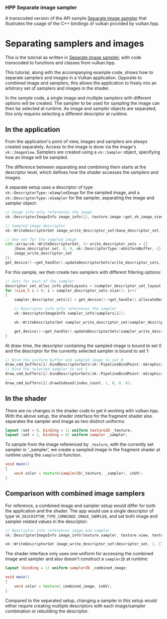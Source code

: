 <!--
- Copyright (c) 2022, The Khronos Group
-
- SPDX-License-Identifier: Apache-2.0
-
- Licensed under the Apache License, Version 2.0 the "License";
- you may not use this file except in compliance with the License.
- You may obtain a copy of the License at
-
-     http://www.apache.org/licenses/LICENSE-2.0
-
- Unless required by applicable law or agreed to in writing, software
- distributed under the License is distributed on an "AS IS" BASIS,
- WITHOUT WARRANTIES OR CONDITIONS OF ANY KIND, either express or implied.
- See the License for the specific language governing permissions and
- limitations under the License.
-
-->
### HPP Separate image sampler<br/>
A transcoded version of the API sample [Separate image sampler](https://github.com/KhronosGroup/Vulkan-Samples/tree/master/samples/api/separate_image_sampler) that illustrates the usage of the C++ bindings of vulkan provided by vulkan.hpp.

# Separating samplers and images

This is the tutorial as written in [Separate image sampler](https://github.com/KhronosGroup/Vulkan-Samples/tree/master/samples/api/separate_image_sampler), with code transcoded to functions and classes from vulkan.hpp.

This tutorial, along with the accompanying example code, shows how to separate samplers and images in a Vulkan application. Opposite to combined image and samplers, this allows the application to freely mix an arbitrary set of samplers and images in the shader.

In the sample code, a single image and multiple samplers with different options will be created. The sampler to be used for sampling the image can then be selected at runtime. As image and sampler objects are separated, this only requires selecting a different descriptor at runtime.

## In the application

From the application's point of view, images and samplers are always created separately. Access to the image is done via the image's `vk::ImageView`. Samplers are created using a `vk::Sampler` object, specifying how an image will be sampled.

The difference between separating and combining them starts at the descriptor level, which defines how the shader accesses the samplers and images.

A separate setup uses a descriptor of type `vk::DescriptorType::eSampledImage` for the sampled image, and a `vk::DescriptorType::eSampler` for the sampler, separating the image and sampler object:

```cpp
// Image info only references the image
vk::DescriptorImageInfo image_info({}, texture.image->get_vk_image_view().get_handle(), vk::ImageLayout::eShaderReadOnlyOptimal);

// Sampled image descriptor
vk::WriteDescriptorSet image_write_descriptor_set(base_descriptor_set, 1, 0, vk::DescriptorType::eSampledImage, image_info);

// One set for the sampled image
std::array<vk::WriteDescriptorSet, 2> write_descriptor_sets = {{
	{base_descriptor_set, 0, 0, vk::DescriptorType::eUniformBuffer, {}, buffer_descriptor},        // Binding 0 : Vertex shader uniform buffer
	image_write_descriptor_set                                                                     // Binding 1 : Fragment shader sampled image
}};
get_device()->get_handle().updateDescriptorSets(write_descriptor_sets, {});
```

For this sample, we then create two samplers with different filtering options:

```cpp
// Sets for each of the sampler
descriptor_set_alloc_info.pSetLayouts = &sampler_descriptor_set_layout;
for (size_t i = 0; i < sampler_descriptor_sets.size(); i++)
{
	sampler_descriptor_sets[i] = get_device()->get_handle().allocateDescriptorSets(descriptor_set_alloc_info).front();

	// Descriptor info only references the sampler
	vk::DescriptorImageInfo sampler_info(samplers[i]);

	vk::WriteDescriptorSet sampler_write_descriptor_set(sampler_descriptor_sets[i], 0, 0, vk::DescriptorType::eSampler, sampler_info);

	get_device()->get_handle().updateDescriptorSets(sampler_write_descriptor_set, {});
}
```

At draw-time, the descriptor containing the sampled image is bound to set 0 and the descriptor for the currently selected sampler is bound to set 1:

```cpp
// Bind the uniform buffer and sampled image to set 0
draw_cmd_buffers[i].bindDescriptorSets(vk::PipelineBindPoint::eGraphics, pipeline_layout, 0, base_descriptor_set, {});
// Bind the selected sampler to set 1
draw_cmd_buffers[i].bindDescriptorSets(vk::PipelineBindPoint::eGraphics, pipeline_layout, 1, sampler_descriptor_sets[selected_sampler], {});
...
draw_cmd_buffers[i].drawIndexed(index_count, 1, 0, 0, 0);
``` 

## In the shader

There are no changes in the shader code to get it working with vulkan.hpp.
With the above setup, the shader interface for the fragment shader also separates the sampler and image as two distinct uniforms:

```glsl
layout (set = 0, binding = 1) uniform texture2D _texture;
layout (set = 1, binding = 0) uniform sampler _sampler;
```

To sample from the image referenced by `_texture`, with the currently set sampler in '_sampler', we create a sampled image in the fragment shader at runtime using the `sampler2D` function.

```glsl
void main() 
{
    vec4 color = texture(sampler2D(_texture, _sampler), inUV);
}
```

## Comparison with combined image samplers

For reference, a combined image and sampler setup would differ for both the application and the shader. The app would use a single descriptor of type `VK_DESCRIPTOR_TYPE_COMBINED_IMAGE_SAMPLER`, and set both image and sampler related values in the descriptor:

```cpp
// Descriptor info references image and sampler
vk::DescriptorImageInfo image_info(texture.sampler, texture.view, texture.image_layout);

vk::WriteDescriptorSet image_write_descriptor_set(descriptor_set, 1, {}, vk::DescriptorType::eCombinedImageSampler, image_info);
```

The shader interface only uses one uniform for accessing the combined image and sampler and also doesn't construct a `sampler2D` at runtime:

```glsl
layout (binding = 1) uniform sampler2D _combined_image;

void main() 
{
    vec4 color = texture(_combined_image, inUV);
}
```

Compared to the separated setup, changing a sampler in this setup would either require creating multiple descriptors with each image/sampler combination or rebuilding the descriptor.